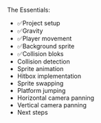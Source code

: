 The Essentials:

- ✅Project setup
- ✅Gravity
- ✅Player movement
- ✅Background sprite
- ✅Collision bloks
- Collision detection
- Sprite animation
- Hitbox implementation
- Sprite swapping
- Platform jumping
- Horizontal camera panning
- Vertical camera panning
- Next steps
